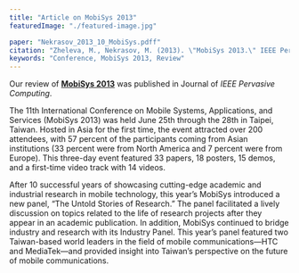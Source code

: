 ```yaml
---
title: "Article on MobiSys 2013"
featuredImage: "./featured-image.jpg"

paper: "Nekrasov_2013_10_MobiSys.pdff"
citation: "Zheleva, M., Nekrasov, M. (2013). \"MobiSys 2013.\" IEEE Pervasive Computing 12 (4), 0084-88."
keywords: "Conference, MobiSys 2013, Review"
---
```

Our review of **[MobiSys 2013](/papers/Nekrasov_2013_10_MobiSys.pdf)** was published in Journal of *IEEE Pervasive Computing*.

The 11th International Conference on Mobile Systems, Applications, and Services (MobiSys 2013) was held June 25th through the 28th in Taipei, Taiwan. Hosted in Asia for the first time, the event attracted over 200 attendees, with 57 percent of the participants coming from Asian institutions (33 percent were from North America and 7 percent were from Europe). This three-day event featured 33 papers, 18 posters, 15 demos, and a first-time video track with 14 videos.
 
After 10 successful years of showcasing cutting-edge academic and industrial research in mobile technology, this year’s MobiSys introduced a new panel, “The Untold Stories of Research.” The panel facilitated a lively discussion on topics related to the life of research projects after they appear in an academic publication. In addition, MobiSys continued to bridge industry and research with its Industry Panel. This year’s panel featured two Taiwan-based world leaders in the field of mobile communications—HTC and MediaTek—and provided insight into Taiwan’s perspective on the future of mobile communications.

